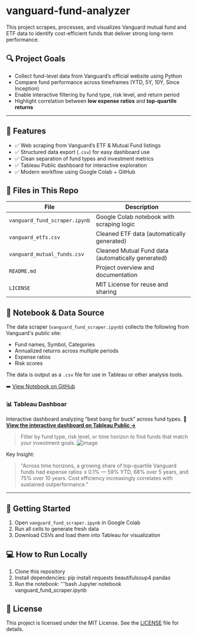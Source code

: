 # vanguard-fund-analyzer
This project scrapes, processes, and visualizes Vanguard mutual fund and ETF data to identify cost-efficient funds that deliver strong long-term performance.

## 🔍 Project Goals

- Collect fund-level data from Vanguard’s official website using Python
- Compare fund performance across timeframes (YTD, 5Y, 10Y, Since Inception)
- Enable interactive filtering by fund type, risk level, and return period
- Highlight correlation between **low expense ratios** and **top-quartile returns**

---

## 🚀 Features

- ✅ Web scraping from Vanguard’s ETF & Mutual Fund listings  
- ✅ Structured data export (`.csv`) for easy dashboard use  
- ✅ Clean separation of fund types and investment metrics  
- ✅ Tableau Public dashboard for interactive exploration  
- ✅ Modern workflow using Google Colab + GitHub

## 📁 Files in This Repo

| File                             | Description                                       |
|----------------------------------|-------------------------------------------------- |
| `vanguard_fund_scraper.ipynb`    | Google Colab notebook with scraping logic         |
| `vanguard_etfs.csv`              | Cleaned ETF data (automatically generated)        |
| `vanguard_mutual_funds.csv`      | Cleaned Mutual Fund data (automatically generated)|
| `README.md`                      | Project overview and documentation                |
| `LICENSE`                        | MIT License for reuse and sharing                 |

## 📓 Notebook & Data Source

The data scraper (`vanguard_fund_scraper.ipynb`) collects the following from Vanguard's public site:
- Fund names, Symbol, Categories
- Annualized returns across multiple periods
- Expense ratios
- Risk scores

The data is output as a `.csv` file for use in Tableau or other analysis tools.

➡️ [View Notebook on GitHub](./vanguard_fund_scraper.ipynb)

### 📊 Tableau Dashboar

Interactive dashboard analyzing “best bang for buck” across fund types.
🔗 **[View the interactive dashboard on Tableau Public →](https://public.tableau.com/app/profile/nian.liu6717/viz/Vanguard_Funds_Best_Bang_Buck_Interactive_Analysis/VanguardUniverse)**  
> Filter by fund type, risk level, or time horizon to find funds that match your investment goals.
![image](https://github.com/user-attachments/assets/07bebc89-aac8-4de8-b6fb-bd4ea4348517)

Key Insight:
> "Across time horizons, a growing share of top-quartile Vanguard funds had expense ratios ≤ 0.1% — 59% YTD, 68% over 5 years, and 75% over 10 years. Cost efficiency increasingly correlates with sustained outperformance."

---

## 🧪 Getting Started

1. Open `vanguard_fund_scraper.ipynb` in Google Colab
2. Run all cells to generate fresh data
3. Download CSVs and load them into Tableau for visualization


## 💻 How to Run Locally

1. Clone this repository
2. Install dependencies: pip install requests beautifulsoup4 pandas
3. Run the notebook:
   '''bash
   Jupyter notebook vanguard_fund_scraper.ipynb

## 📄 License

This project is licensed under the MIT License. See the [LICENSE](./LICENSE) file for details.
